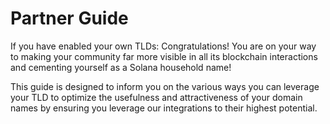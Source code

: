 # Partner Guide

If you have enabled your own TLDs: Congratulations! You are on your way to making your community far more visible in all its blockchain interactions and cementing yourself as a Solana household name!

This guide is designed to inform you on the various ways you can leverage your TLD to optimize the usefulness and attractiveness of your domain names by ensuring you leverage our integrations to their highest potential.

